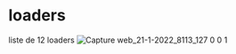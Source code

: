 # loaders
liste de 12 loaders
![Capture web_21-1-2022_8113_127 0 0 1](https://user-images.githubusercontent.com/75976059/150482596-6833077e-4cdf-40d7-b524-00e4c0af6e1e.jpeg)
